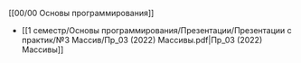 [[00/00 Основы программирования]]

- [[1 семестр/Основы программирования/Презентации/Презентации с практик/№3 Массив/Пр_03  (2022) Массивы.pdf|Пр_03  (2022) Массивы]]